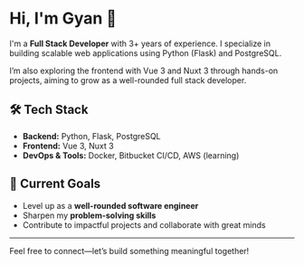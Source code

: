 # Hi, I'm Gyan 👋  

I'm a **Full Stack Developer** with 3+ years of experience. I specialize in building scalable web applications using Python (Flask) and PostgreSQL.

I’m also exploring the frontend with Vue 3 and Nuxt 3 through hands-on projects, aiming to grow as a well-rounded full stack developer.

## 🛠️ Tech Stack  
- **Backend:** Python, Flask, PostgreSQL  
- **Frontend:** Vue 3, Nuxt 3  
- **DevOps & Tools:** Docker, Bitbucket CI/CD, AWS (learning)

## 🎯 Current Goals  
- Level up as a **well-rounded software engineer**  
- Sharpen my **problem-solving skills**  
- Contribute to impactful projects and collaborate with great minds  

---

Feel free to connect—let’s build something meaningful together!
